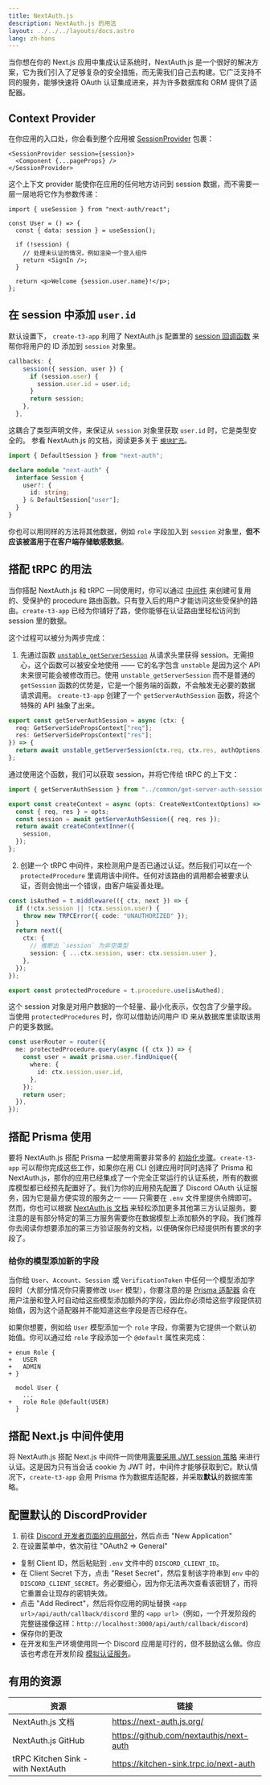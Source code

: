 ```yaml
---
title: NextAuth.js
description: NextAuth.js 的用法
layout: ../../../layouts/docs.astro
lang: zh-hans
---
```


当你想在你的 Next.js 应用中集成认证系统时，NextAuth.js 是一个很好的解决方案，它为我们引入了足够复杂的安全措施，而无需我们自己去构建。它广泛支持不同的服务，能够快速将 OAuth 认证集成进来，并为许多数据库和 ORM 提供了适配器。

## Context Provider

在你应用的入口处，你会看到整个应用被 [SessionProvider](https://next-auth.js.org/getting-started/client#sessionprovider) 包裹：

```tsx:pages/_app.tsx
<SessionProvider session={session}>
  <Component {...pageProps} />
</SessionProvider>
```

这个上下文 provider 能使你在应用的任何地方访问到 session 数据，而不需要一层一层地将它作为参数传递：

```tsx:pages/users/[id].tsx
import { useSession } from "next-auth/react";

const User = () => {
  const { data: session } = useSession();

  if (!session) {
    // 处理未认证的情况，例如渲染一个登入组件
    return <SignIn />;
  }

  return <p>Welcome {session.user.name}!</p>;
};
```

## 在 session 中添加 `user.id`

默认设置下， `create-t3-app` 利用了 NextAuth.js 配置里的 [session 回调函数](https://next-auth.js.org/configuration/callbacks#session-callback) 来帮你将用户的 ID 添加到 `session` 对象里。

```ts:pages/api/auth/[...nextauth].ts
callbacks: {
    session({ session, user }) {
      if (session.user) {
        session.user.id = user.id;
      }
      return session;
    },
  },
```

这耦合了类型声明文件，来保证从 `session` 对象里获取 `user.id` 时，它是类型安全的。 参看 NextAuth.js 的文档，阅读更多关于 [`模块扩充`](https://next-auth.js.org/getting-started/typescript#module-augmentation)。

```ts:types/next-auth.d.ts
import { DefaultSession } from "next-auth";

declare module "next-auth" {
  interface Session {
    user?: {
      id: string;
    } & DefaultSession["user"];
  }
}
```

你也可以用同样的方法将其他数据，例如 `role` 字段加入到 `session` 对象里，**但不应该被滥用于在客户端存储敏感数据**。

## 搭配 tRPC 的用法

当你搭配 NextAuth.js 和 tRPC 一同使用时，你可以通过 [中间件](https://trpc.io/docs/v10/middlewares) 来创建可复用的、受保护的 procedure 路由函数。只有登入后的用户才能访问这些受保护的路由。`create-t3-app` 已经为你铺好了路，使你能够在认证路由里轻松访问到 session 里的数据。

这个过程可以被分为两步完成：

1. 先通过函数 [`unstable_getServerSession`](https://next-auth.js.org/configuration/nextjs#unstable_getserversession) 从请求头里获得 session。无需担心，这个函数可以被安全地使用 —— 它的名字包含 `unstable` 是因为这个 API 未来很可能会被修改而已。使用 `unstable_getServerSession` 而不是普通的 `getSession` 函数的优势是，它是一个服务端的函数，不会触发无必要的数据请求调用。 `create-t3-app` 创建了一个 `getServerAuthSession` 函数，将这个特殊的 API 抽象了出来。

```ts:server/common/get-server-auth-session.ts
export const getServerAuthSession = async (ctx: {
  req: GetServerSidePropsContext["req"];
  res: GetServerSidePropsContext["res"];
}) => {
  return await unstable_getServerSession(ctx.req, ctx.res, authOptions);
};
```

通过使用这个函数，我们可以获取 session，并将它传给 tRPC 的上下文：

```ts:server/trpc/context.ts
import { getServerAuthSession } from "../common/get-server-auth-session";

export const createContext = async (opts: CreateNextContextOptions) => {
  const { req, res } = opts;
  const session = await getServerAuthSession({ req, res });
  return await createContextInner({
    session,
  });
};
```

2. 创建一个 tRPC 中间件，来检测用户是否已通过认证。然后我们可以在一个 `protectedProcedure` 里调用该中间件。任何对该路由的调用都会被要求认证，否则会抛出一个错误，由客户端妥善处理。

```ts:server/trpc/trpc.ts
const isAuthed = t.middleware(({ ctx, next }) => {
  if (!ctx.session || !ctx.session.user) {
    throw new TRPCError({ code: "UNAUTHORIZED" });
  }
  return next({
    ctx: {
      // 推断出 `session` 为非空类型
      session: { ...ctx.session, user: ctx.session.user },
    },
  });
});

export const protectedProcedure = t.procedure.use(isAuthed);
```

这个 session 对象是对用户数据的一个轻量、最小化表示，仅包含了少量字段。当使用 `protectedProcedures` 时，你可以借助访问用户 ID 来从数据库里读取该用户的更多数据。

```ts:server/trpc/router/user.ts
const userRouter = router({
  me: protectedProcedure.query(async ({ ctx }) => {
    const user = await prisma.user.findUnique({
      where: {
        id: ctx.session.user.id,
      },
    });
    return user;
  }),
});
```

## 搭配 Prisma 使用

要将 NextAuth.js 搭配 Prisma 一起使用需要非常多的 [初始化步骤](https://next-auth.js.org/adapters/models/)。`create-t3-app` 可以帮你完成这些工作，如果你在用 CLI 创建应用时同时选择了 Prisma 和 NextAuth.js，那你的应用已经集成了一个完全正常运行的认证系统，所有的数据库模型都已经预先配置好了。我们为你的应用预先配置了 Discord OAuth 认证服务，因为它是最方便实现的服务之一 —— 只需要在 `.env` 文件里提供令牌即可。然而，你也可以根据 [NextAuth.js 文档](https://next-auth.js.org/providers/) 来轻松添加更多其他第三方认证服务。要注意的是有部分特定的第三方服务需要你在数据模型上添加额外的字段。我们推荐你去阅读你想要添加的第三方验证服务的文档，以便确保你已经提供所有要求的字段了。

### 给你的模型添加新的字段

当你给 `User`、`Account`、`Session` 或 `VerificationToken` 中任何一个模型添加字段时（大部分情况你只需要修改 `User` 模型），你要注意的是 [Prisma 适配器](https://next-auth.js.org/adapters/prisma) 会在用户注册和登入时自动给这些模型添加额外的字段，因此你必须给这些字段提供初始值，因为这个适配器并不能知道这些字段是否已经存在。

如果你想要，例如给 `User` 模型添加一个 `role` 字段，你需要为它提供一个默认初始值。你可以通过给 `role` 字段添加一个 `@default` 属性来完成：

```diff:prisma/schema.prisma
+ enum Role {
+   USER
+   ADMIN
+ }

  model User {
    ...
+   role Role @default(USER)
  }
```

## 搭配 Next.js 中间件使用

将 NextAuth.js 搭配 Next.js 中间件一同使用[需要采用 JWT session 策略](https://next-auth.js.org/configuration/nextjs#caveats) 来进行认证。这是因为只有当会话 cookie 为 JWT 时，中间件才能够获取到它。默认情况下，`create-t3-app` 会用 Prisma 作为数据库适配器，并采取**默认**的数据库策略。

## 配置默认的 DiscordProvider

1. 前往 [Discord 开发者页面的应用部分](https://discord.com/developers/applications)，然后点击 "New Application"
2. 在设置菜单中，依次前往 "OAuth2 => General"

- 复制 Client ID，然后粘贴到 `.env` 文件中的 `DISCORD_CLIENT_ID`。
- 在 Client Secret 下方，点击 "Reset Secret"，然后复制该字符串到 `env` 中的 `DISCORD_CLIENT_SECRET`。务必要细心，因为你无法再次查看该密钥了，而将它重置会让现存的密钥失效。
- 点击 "Add Redirect"，然后将你应用的网址替换 `<app url>/api/auth/callback/discord` 里的 `<app url>`（例如，一个开发阶段的完整链接像这样：<code class="break-all">http://localhost:3000/api/auth/callback/discord</code>)
- 保存你的更改
- 在开发和生产环境使用同一个 Discord 应用是可行的，但不鼓励这么做。你应该也考虑在开发阶段 [模拟认证服务](https://github.com/trpc/trpc/blob/main/examples/next-prisma-websockets-starter/src/pages/api/auth/%5B...nextauth%5D.ts)。

## 有用的资源

| 资源                              | 链接                                    |
| --------------------------------- | --------------------------------------- |
| NextAuth.js 文档                  | https://next-auth.js.org/               |
| NextAuth.js GitHub                | https://github.com/nextauthjs/next-auth |
| tRPC Kitchen Sink - with NextAuth | https://kitchen-sink.trpc.io/next-auth  |
